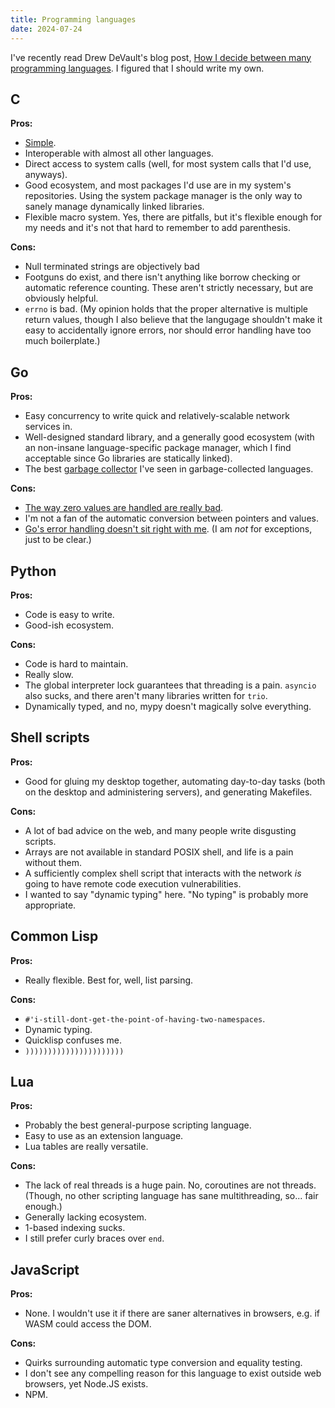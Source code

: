 ```yaml
---
title: Programming languages
date: 2024-07-24
---
```


<style>
span.pros {
	font-weight: bold;
}
span.cons {
	font-weight: bold;
}
</style>

I've recently read Drew DeVault's blog post, [How I decide between many
programming
languages](https://drewdevault.com/2019/09/08/Enough-to-decide.html). I
figured that I should write my own.

## C

<span class="pros">Pros:</span>

-   [Simple](https://drewdevault.com/2017/01/30/Lessons-to-learn-from-C.html).
-   Interoperable with almost all other languages.
-   Direct access to system calls (well, for most system calls that I'd
    use, anyways).
-   Good ecosystem, and most packages I'd use are in my system's
    repositories. Using the system package manager is the only way to
    sanely manage dynamically linked libraries.
-   Flexible macro system. Yes, there are pitfalls, but it's flexible
    enough for my needs and it's not that hard to remember to add
    parenthesis.

<span class="cons">Cons:</span>

-   Null terminated strings are objectively bad
-   Footguns do exist, and there isn't anything like borrow checking or
    automatic reference counting. These aren't strictly necessary, but
    are obviously helpful.
-   `errno` is bad. (My opinion holds that the proper alternative is
    multiple return values, though I also believe that the langugage
    shouldn't make it easy to accidentally ignore errors, nor should
    error handling have too much boilerplate.)

## Go

<span class="pros">Pros:</span>

-   Easy concurrency to write quick and relatively-scalable network
    services in.
-   Well-designed standard library, and a generally good ecosystem (with
    an non-insane language-specific package manager, which I find
    acceptable since Go libraries are statically linked).
-   The best [garbage collector](https://go.dev/blog/ismmkeynote) I've
    seen in garbage-collected languages.

<span class="cons">Cons:</span>

-   [The way zero values are handled are really
    bad](https://fasterthanli.me/articles/lies-we-tell-ourselves-to-keep-using-golang#all-or-nothing-so-let-s-do-nothing).
-   I'm not a fan of the automatic conversion between pointers and
    values.
-   [Go's error handling doesn't sit right with
    me](https://drewdevault.com/2014/06/07/Why-Go-error-handling-doesnt-sit-right-with-me.html).
    (I am *not* for exceptions, just to be clear.)

## Python

<span class="pros">Pros:</span>

-   Code is easy to write.
-   Good-ish ecosystem.

<span class="cons">Cons:</span>

-   Code is hard to maintain.
-   Really slow.
-   The global interpreter lock guarantees that threading is a pain.
    `asyncio` also sucks, and there aren't many libraries written for
    `trio`.
-   Dynamically typed, and no, mypy doesn't magically solve everything.

## Shell scripts

<span class="pros">Pros:</span>

-   Good for gluing my desktop together, automating day-to-day tasks
    (both on the desktop and administering servers), and generating
    Makefiles.

<span class="cons">Cons:</span>

-   A lot of bad advice on the web, and many people write disgusting
    scripts.
-   Arrays are not available in standard POSIX shell, and life is a pain
    without them.
-   A sufficiently complex shell script that interacts with the network
    *is* going to have remote code execution vulnerabilities.
-   I wanted to say "dynamic typing" here. "No typing" is probably more
    appropriate.

## Common Lisp

<span class="pros">Pros:</span>

-   Really flexible. Best for, well, list parsing.

<span class="cons">Cons:</span>

-   `#'i-still-dont-get-the-point-of-having-two-namespaces`.
-   Dynamic typing.
-   Quicklisp confuses me.
-   `))))))))))))))))))))))`

## Lua

<span class="pros">Pros:</span>

-   Probably the best general-purpose scripting language.
-   Easy to use as an extension language.
-   Lua tables are really versatile.

<span class="cons">Cons:</span>

-   The lack of real threads is a huge pain. No, coroutines are not
    threads. (Though, no other scripting language has sane
    multithreading, so... fair enough.)
-   Generally lacking ecosystem.
-   1-based indexing sucks.
-   I still prefer curly braces over `end`.

## JavaScript

<span class="pros">Pros:</span>

-   None. I wouldn't use it if there are saner alternatives in browsers,
    e.g. if WASM could access the DOM.

<span class="cons">Cons:</span>

-   Quirks surrounding automatic type conversion and equality testing.
-   I don't see any compelling reason for this language to exist outside
    web browsers, yet Node.JS exists.
-   NPM.
